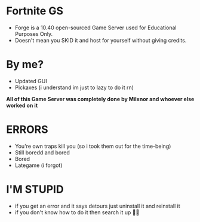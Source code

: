 # Fortnite GS
* Forge is a 10.40 open-sourced Game Server used for Educational Purposes Only.
* Doesn't mean you SKID it and host for yourself without giving credits.

# By me?
* Updated GUI
* Pickaxes (i understand im just to lazy to do it rn)

**All of this Game Server was completely done by Milxnor and whoever else worked on it**

# ERRORS
* You're own traps kill you (so i took them out for the time-being) 
* Still boredd and bored
* Bored
* Lategame (i forgot)

# I'M STUPID
* if you get an error and it says detours just uninstall it and reinstall it
* if you don't know how to do it then search it up 🤦‍♂️
